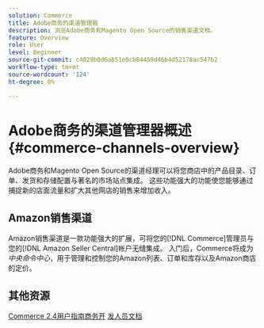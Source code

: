 ```yaml
---
solution: Commerce
title: Adobe商务的渠道管理器
description: 浏览Adobe商务和Magento Open Source的销售渠道文档。
feature: Overview
role: User
level: Beginner
source-git-commit: c4029b0d6ab51e0cb84459d46b4d52178ac547b2
workflow-type: tm+mt
source-wordcount: '124'
ht-degree: 0%

---
```



# Adobe商务的渠道管理器概述 {#commerce-channels-overview}

Adobe商务和Magento Open Source的渠道经理可以将您商店中的产品目录、订单、发货和存储配置与著名的市场站点集成。 这些功能强大的功能使您能够通过捕捉新的店面流量和扩大其他网店的销售来增加收入。

## Amazon销售渠道

Amazon销售渠道是一款功能强大的扩展，可将您的[!DNL Commerce]管理员与您的[!DNL Amazon Seller Central]帐户无缝集成。 入门后，Commerce将成为&#x200B;_中央命令中心_，用于管理和控制您的Amazon列表、订单和库存以及Amazon商店的定价。

## 其他资源

[Commerce 2.4用户指南商务开](https://docs.magento.com/user-guide/)
[发人员文档](https://devdocs.magento.com/)

